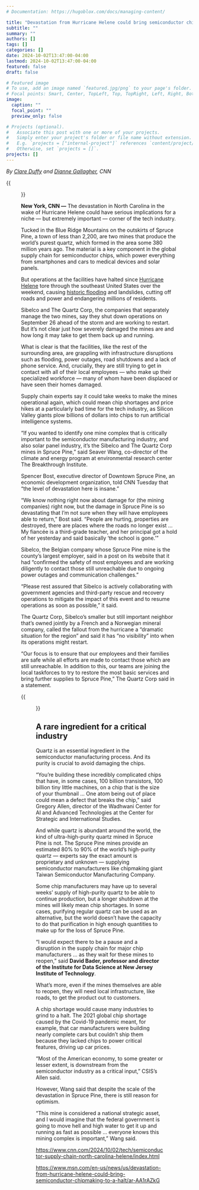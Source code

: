 ```yaml
---
# Documentation: https://hugoblox.com/docs/managing-content/

title: "Devastation from Hurricane Helene could bring semiconductor chipmaking to a halt"
subtitle: ""
summary: ""
authors: []
tags: []
categories: []
date: 2024-10-02T13:47:00-04:00
lastmod: 2024-10-02T13:47:00-04:00
featured: false
draft: false

# Featured image
# To use, add an image named `featured.jpg/png` to your page's folder.
# Focal points: Smart, Center, TopLeft, Top, TopRight, Left, Right, BottomLeft, Bottom, BottomRight.
image:
  caption: ""
  focal_point: ""
  preview_only: false

# Projects (optional).
#   Associate this post with one or more of your projects.
#   Simply enter your project's folder or file name without extension.
#   E.g. `projects = ["internal-project"]` references `content/project/deep-learning/index.md`.
#   Otherwise, set `projects = []`.
projects: []
---
```



*By [Clare Duffy](https://www.cnn.com/profiles/clare-duffy) and [Dianne Gallagher](https://www.cnn.com/profiles/dianne-gallagher-profile), CNN*

{{<figure src="pic1.jpg" caption="Aftermath of Hurricane Helene seen near Spruce Pine, North Carolina, which supplies much of the world's high-purity quartz for semiconductor manufacturing. *Courtesy Dr. Barbara A. Stagg*">}}

**New York, CNN —**
The devastation in North Carolina in the wake of Hurricane Helene could have serious implications for a niche — but extremely important — corner of the tech industry.

Tucked in the Blue Ridge Mountains on the outskirts of Spruce Pine, a town of less than 2,200, are two mines that produce the world’s purest quartz, which formed in the area some 380 million years ago. The material is a key component in the global supply chain for semiconductor chips, which power everything from smartphones and cars to medical devices and solar panels.

But operations at the facilities have halted since [Hurricane Helene](https://www.cnn.com/2024/09/27/us/video/asheville-north-carolina-flooding-helene-rosales-cnc-digvid) tore through the southeast United States over the weekend, causing [historic flooding](https://www.cnn.com/2024/09/27/us/video/asheville-north-carolina-flooding-helene-rosales-cnc-digvid) and landslides, cutting off roads and power and endangering millions of residents.

Sibelco and The Quartz Corp, the companies that separately manage the two mines, say they shut down operations on September 26 ahead of the storm and are working to restart. But it’s not clear just how severely damaged the mines are and how long it may take to get them back up and running.

What is clear is that the facilities, like the rest of the surrounding area, are grappling with infrastructure disruptions such as flooding, power outages, road shutdowns and a lack of phone service. And, crucially, they are still trying to get in contact with all of their local employees — who make up their specialized workforce — many of whom have been displaced or have seen their homes damaged.

Supply chain experts say it could take weeks to make the mines operational again, which could mean chip shortages and price hikes at a particularly bad time for the tech industry, as Silicon Valley giants plow billions of dollars into chips to run artificial intelligence systems.

“If you wanted to identify one mine complex that is critically important to the semiconductor manufacturing industry, and also solar panel industry, it’s the Sibelco and The Quartz Corp mines in Spruce Pine,” said Seaver Wang, co-director of the climate and energy program at environmental research center The Breakthrough Institute.

Spencer Bost, executive director of Downtown Spruce Pine, an economic development organization, told CNN Tuesday that “the level of devastation here is insane.”

“We know nothing right now about damage for (the mining companies) right now, but the damage in Spruce Pine is so devastating that I’m not sure when they will have employees able to return,” Bost said. “People are hurting, properties are destroyed, there are places where the roads no longer exist … My fiancée is a third-grade teacher, and her principal got a hold of her yesterday and said basically ‘the school is gone.’”

Sibelco, the Belgian company whose Spruce Pine mine is the county’s largest employer, said in a post on its website that it had “confirmed the safety of most employees and are working diligently to contact those still unreachable due to ongoing power outages and communication challenges.”

“Please rest assured that Sibelco is actively collaborating with government agencies and third-party rescue and recovery operations to mitigate the impact of this event and to resume operations as soon as possible,” it said.

The Quartz Corp, Sibelco’s smaller but still important neighbor that’s owned jointly by a French and a Norwegian mineral company, called the fallout from the hurricane a “dramatic situation for the region” and said it has “no visibility” into when its operations might restart.

“Our focus is to ensure that our employees and their families are safe while all efforts are made to contact those which are still unreachable. In addition to this, our teams are joining the local taskforces to try to restore the most basic services and bring further supplies to Spruce Pine,” The Quartz Corp said in a statement.

{{<figure src="pic2.jpg" caption="The Quartz Corp facility near Spruce Pine, North Carolina, is seen during a CNN flyover of the area on Monday, September 30. *CNN*">}}

## A rare ingredient for a critical industry ##

Quartz is an essential ingredient in the semiconductor manufacturing process. And its purity is crucial to avoid damaging the chips.

“You’re building these incredibly complicated chips that have, in some cases, 100 billion transistors, 100 billion tiny little machines, on a chip that is the size of your thumbnail … One atom being out of place could mean a defect that breaks the chip,” said Gregory Allen, director of the Wadhwani Center for AI and Advanced Technologies at the Center for Strategic and International Studies.

And while quartz is abundant around the world, the kind of ultra-high-purity quartz mined in Spruce Pine is not. The Spruce Pine mines provide an estimated 80% to 90% of the world’s high-purity quartz — experts say the exact amount is proprietary and unknown — supplying semiconductor manufacturers like chipmaking giant Taiwan Semiconductor Manufacturing Company.

Some chip manufacturers may have up to several weeks’ supply of high-purity quartz to be able to continue production, but a longer shutdown at the mines will likely mean chip shortages. In some cases, purifying regular quartz can be used as an alternative, but the world doesn’t have the capacity to do that purification in high enough quantities to make up for the loss of Spruce Pine.

“I would expect there to be a pause and a disruption in the supply chain for major chip manufacturers … as they wait for these mines to reopen,” said **David Bader, professor and director of the Institute for Data Science at New Jersey Institute of Technology**.

What’s more, even if the mines themselves are able to reopen, they will need local infrastructure, like roads, to get the product out to customers.

A chip shortage would cause many industries to grind to a halt. The 2021 global chip shortage caused by the Covid-19 pandemic meant, for example, that car manufacturers were building nearly complete cars but couldn’t ship them because they lacked chips to power critical features, driving up car prices.

“Most of the American economy, to some greater or lesser extent, is downstream from the semiconductor industry as a critical input,” CSIS’s Allen said.

However, Wang said that despite the scale of the devastation in Spruce Pine, there is still reason for optimism.

“This mine is considered a national strategic asset, and I would imagine that the federal government is going to move hell and high water to get it up and running as fast as possible … everyone knows this mining complex is important,” Wang said.

https://www.cnn.com/2024/10/02/tech/semiconductor-supply-chain-north-carolina-helene/index.html

https://www.msn.com/en-us/news/us/devastation-from-hurricane-helene-could-bring-semiconductor-chipmaking-to-a-halt/ar-AA1rAZkG